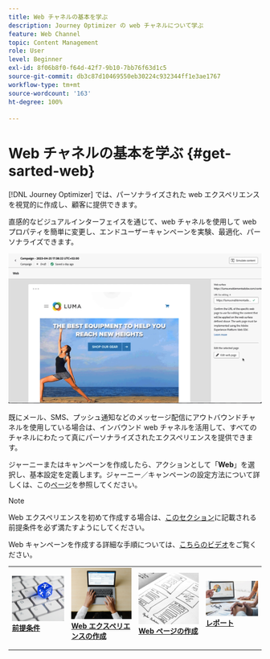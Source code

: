 ```yaml
---
title: Web チャネルの基本を学ぶ
description: Journey Optimizer の web チャネルについて学ぶ
feature: Web Channel
topic: Content Management
role: User
level: Beginner
exl-id: 8f06b8f0-f64d-42f7-9b10-7bb76f63d1c5
source-git-commit: db3c87d10469550eb30224c932344ff1e3ae1767
workflow-type: tm+mt
source-wordcount: '163'
ht-degree: 100%

---
```


# Web チャネルの基本を学ぶ {#get-sarted-web}

[!DNL Journey Optimizer] では、パーソナライズされた web エクスペリエンスを視覚的に作成し、顧客に提供できます。

直感的なビジュアルインターフェイスを通じて、web チャネルを使用して web プロパティを簡単に変更し、エンドユーザーキャンペーンを実験、最適化、パーソナライズできます。

![](../rn/assets/do-not-localize/web-authoring.gif)

既にメール、SMS、プッシュ通知などのメッセージ配信にアウトバウンドチャネルを使用している場合は、インバウンド web チャネルを活用して、すべてのチャネルにわたって真にパーソナライズされたエクスペリエンスを提供できます。

ジャーニーまたはキャンペーンを作成したら、アクションとして「**Web**」を選択し、基本設定を定義します。ジャーニー／キャンペーンの設定方法について詳しくは、この[ページ](create-web.md#create-web-experience)を参照してください。

>[!NOTE]
>
>Web エクスペリエンスを初めて作成する場合は、[このセクション](web-prerequisites.md)に記載される前提条件を必ず満たすようにしてください。

Web キャンペーンを作成する詳細な手順については、[こちらのビデオ](create-web.md#video)をご覧ください。

<table style="table-layout:fixed"><tr style="border: 0;">
<td>
<a href="web-prerequisites.md">
<img alt="リード" src="../assets/do-not-localize/web-prerequisites.jpg">
</a>
<div><a href="web-prerequisites.md"><strong>前提条件</strong>
</div>
<p>
</td>
<td>
<a href="create-web.md">
<img alt="低頻度" src="../assets/do-not-localize/web-create.jpg">
</a>
<div>
<a href="create-web.md"><strong>Web エクスペリエンスの作成</strong></a>
</div>
<p></td>
<td>
<a href="web-visual-editor.md">
<img alt="検証" src="../assets/do-not-localize/web-design.jpg">
</a>
<div>
<a href="web-visual-editor.md"><strong>Web ページの作成</strong></a>
</div>
<p>
</td>
<td>
<a href="monitor-web-experiences.md">
<img alt="検証" src="../assets/do-not-localize/web-reporting.jpg">
</a>
<div>
<a href="monitor-web-experiences.md"><strong>レポート</strong></a>
</div>
<p>
</td>
</tr></table>


